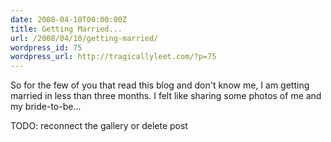 ```yaml
---
date: 2008-04-10T00:00:00Z
title: Getting Married...
url: /2008/04/10/getting-married/
wordpress_id: 75
wordpress_url: http://tragicallyleet.com/?p=75
---
```


So for the few of you that read this blog and don't know me, I am getting married in less than three months.  I felt like sharing some photos of me and my bride-to-be...

TODO: reconnect the gallery or delete post